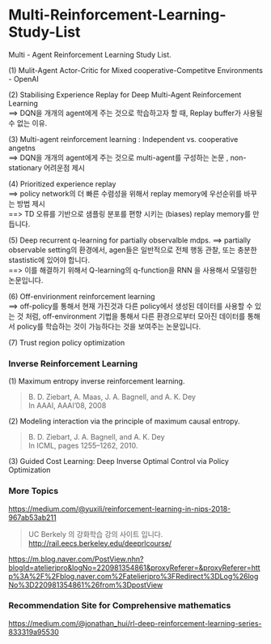 # Multi-Reinforcement-Learning-Study-List
Multi - Agent Reinforcement Learning Study List.


(1) Mulit-Agent Actor-Critic for Mixed cooperative-Competitve Environments - OpenAI

(2) Stabilising Experience Replay for Deep Multi-Agent Reinforcement Learning  
==> DQN을 개개의 agent에게 주는 것으로 학습하고자 할 때, Replay buffer가 사용될 수 없는 이유.  

(3) Multi-agent reinforcement learning : Independent vs. cooperative angetns   
==> DQN을 개개의 agent에게 주는 것으로 multi-agent를 구성하는 논문 , non-stationary 어려운점 제시  

(4) Prioritized experience replay   
==> policy network의 더 빠른 수렴성을 위해서 replay memory에 우선순위를 바꾸는 방법 제시  
==> TD 오류를 기반으로 샘플링 분포를 편향 시키는 (biases) replay memory를 만듭니다.  

(5) Deep recurrent q-learning for partially observalble mdps.
==> partially observable setting의 환경에서, agen들은 일반적으로 전체 행동 관찰, 또는 충분한 stastistic에 있어야 합니다.    
==> 이를 해결하기 위해서 Q-learning의 q-function을 RNN 을 사용해서 모델링한 논문입니다.  

(6) Off-envirionment reinforcement learning   
==> off-policy를 통해서 현재 가진것과 다른 policy에서 생성된 데이터를 사용할 수 있는 것 처럼, off-environment 기법을 통해서 다른 환경으로부터 모아진 데이터를 통해서 policy를 학습하는 것이 가능하다는 것을 보여주는 논문입니다.  

(7) Trust region policy optimization

### Inverse Reinforcement Learning

(1) Maximum entropy inverse reinforcement learning.   
> B. D. Ziebart, A. Maas, J. A. Bagnell, and A. K. Dey  
> In AAAI, AAAI’08, 2008

(2) Modeling interaction via the principle of maximum causal entropy.   
> B. D. Ziebart, J. A. Bagnell, and A. K. Dey    
> In ICML, pages 1255–1262, 2010.  

(3) Guided Cost Learning: Deep Inverse Optimal Control via Policy Optimization

### More Topics
https://medium.com/@yuxili/reinforcement-learning-in-nips-2018-967ab53ab211
  
> UC Berkely 의 강화학습 강의 사이트 입니다.  
http://rail.eecs.berkeley.edu/deeprlcourse/

https://m.blog.naver.com/PostView.nhn?blogId=atelierjpro&logNo=220981354861&proxyReferer=&proxyReferer=http%3A%2F%2Fblog.naver.com%2Fatelierjpro%3FRedirect%3DLog%26logNo%3D220981354861%26from%3DpostView


### Recommendation Site for Comprehensive mathematics
https://medium.com/@jonathan_hui/rl-deep-reinforcement-learning-series-833319a95530
